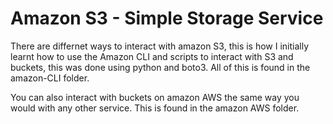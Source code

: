 # Amazon S3 - Simple Storage Service

There are differnet ways to interact with amazon S3, this is how I initially learnt how to use the Amazon CLI and scripts to interact with S3 and buckets, this was done using python and boto3. All of this is found in the amazon-CLI folder.

You can also interact with buckets on amazon AWS the same way you would with any other service. This is found in the amazon AWS folder.
